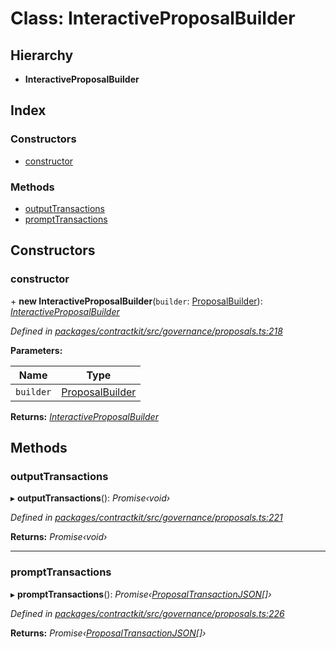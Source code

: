 # Class: InteractiveProposalBuilder

## Hierarchy

* **InteractiveProposalBuilder**

## Index

### Constructors

* [constructor](_governance_proposals_.interactiveproposalbuilder.md#constructor)

### Methods

* [outputTransactions](_governance_proposals_.interactiveproposalbuilder.md#outputtransactions)
* [promptTransactions](_governance_proposals_.interactiveproposalbuilder.md#prompttransactions)

## Constructors

###  constructor

\+ **new InteractiveProposalBuilder**(`builder`: [ProposalBuilder](_governance_proposals_.proposalbuilder.md)): *[InteractiveProposalBuilder](_governance_proposals_.interactiveproposalbuilder.md)*

*Defined in [packages/contractkit/src/governance/proposals.ts:218](https://github.com/celo-org/celo-monorepo/blob/master/packages/contractkit/src/governance/proposals.ts#L218)*

**Parameters:**

Name | Type |
------ | ------ |
`builder` | [ProposalBuilder](_governance_proposals_.proposalbuilder.md) |

**Returns:** *[InteractiveProposalBuilder](_governance_proposals_.interactiveproposalbuilder.md)*

## Methods

###  outputTransactions

▸ **outputTransactions**(): *Promise‹void›*

*Defined in [packages/contractkit/src/governance/proposals.ts:221](https://github.com/celo-org/celo-monorepo/blob/master/packages/contractkit/src/governance/proposals.ts#L221)*

**Returns:** *Promise‹void›*

___

###  promptTransactions

▸ **promptTransactions**(): *Promise‹[ProposalTransactionJSON](../interfaces/_governance_proposals_.proposaltransactionjson.md)[]›*

*Defined in [packages/contractkit/src/governance/proposals.ts:226](https://github.com/celo-org/celo-monorepo/blob/master/packages/contractkit/src/governance/proposals.ts#L226)*

**Returns:** *Promise‹[ProposalTransactionJSON](../interfaces/_governance_proposals_.proposaltransactionjson.md)[]›*
